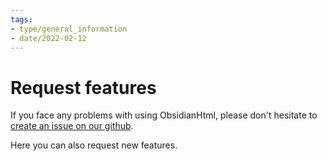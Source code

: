 ```yaml
---
tags:
- type/general_information
- date/2022-02-12
---
```

   
#  Request features   
If you face any problems with using ObsidianHtml, please don't hesitate to [create an issue on our github](https://github.com/obsidian-html/obsidian-html/issues).    
   
Here you can also request new features.